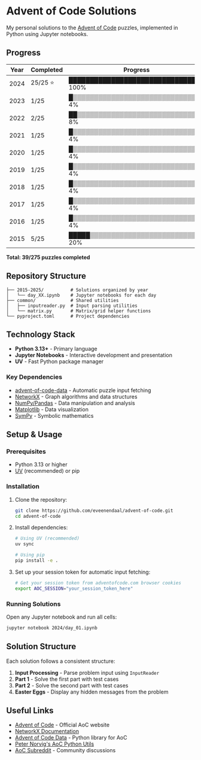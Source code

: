 # Advent of Code Solutions

My personal solutions to the [Advent of Code](https://adventofcode.com/) puzzles, implemented in Python using Jupyter notebooks.

## Progress

| Year | Completed | Progress |
|------|-----------|----------|
| 2024 | 25/25 ⭐ | ████████████████████████████████ 100% |
| 2023 | 1/25      | █▒▒▒▒▒▒▒▒▒▒▒▒▒▒▒▒▒▒▒▒▒▒▒▒▒▒▒▒▒▒▒ 4% |
| 2022 | 2/25      | ██▒▒▒▒▒▒▒▒▒▒▒▒▒▒▒▒▒▒▒▒▒▒▒▒▒▒▒▒▒▒ 8% |
| 2021 | 1/25      | █▒▒▒▒▒▒▒▒▒▒▒▒▒▒▒▒▒▒▒▒▒▒▒▒▒▒▒▒▒▒▒ 4% |
| 2020 | 1/25      | █▒▒▒▒▒▒▒▒▒▒▒▒▒▒▒▒▒▒▒▒▒▒▒▒▒▒▒▒▒▒▒ 4% |
| 2019 | 1/25      | █▒▒▒▒▒▒▒▒▒▒▒▒▒▒▒▒▒▒▒▒▒▒▒▒▒▒▒▒▒▒▒ 4% |
| 2018 | 1/25      | █▒▒▒▒▒▒▒▒▒▒▒▒▒▒▒▒▒▒▒▒▒▒▒▒▒▒▒▒▒▒▒ 4% |
| 2017 | 1/25      | █▒▒▒▒▒▒▒▒▒▒▒▒▒▒▒▒▒▒▒▒▒▒▒▒▒▒▒▒▒▒▒ 4% |
| 2016 | 1/25      | █▒▒▒▒▒▒▒▒▒▒▒▒▒▒▒▒▒▒▒▒▒▒▒▒▒▒▒▒▒▒▒ 4% |
| 2015 | 5/25      | █████▒▒▒▒▒▒▒▒▒▒▒▒▒▒▒▒▒▒▒▒▒▒▒▒▒▒▒ 20% |

**Total: 39/275 puzzles completed**

## Repository Structure

```
├── 2015-2025/          # Solutions organized by year
│   └── day_XX.ipynb    # Jupyter notebooks for each day
├── common/             # Shared utilities
│   ├── inputreader.py  # Input parsing utilities
│   └── matrix.py       # Matrix/grid helper functions
└── pyproject.toml      # Project dependencies
```

## Technology Stack

- **Python 3.13+** - Primary language
- **Jupyter Notebooks** - Interactive development and presentation
- **UV** - Fast Python package manager

### Key Dependencies

- [advent-of-code-data](https://pypi.org/project/advent-of-code-data/) - Automatic puzzle input fetching
- [NetworkX](https://networkx.org/) - Graph algorithms and data structures
- [NumPy/Pandas](https://pandas.pydata.org/) - Data manipulation and analysis
- [Matplotlib](https://matplotlib.org/) - Data visualization
- [SymPy](https://www.sympy.org/) - Symbolic mathematics

## Setup & Usage

### Prerequisites

- Python 3.13 or higher
- [UV](https://docs.astral.sh/uv/) (recommended) or pip

### Installation

1. Clone the repository:
   ```bash
   git clone https://github.com/eveenendaal/advent-of-code.git
   cd advent-of-code
   ```

2. Install dependencies:
   ```bash
   # Using UV (recommended)
   uv sync
   
   # Using pip
   pip install -e .
   ```

3. Set up your session token for automatic input fetching:
   ```bash
   # Get your session token from adventofcode.com browser cookies
   export AOC_SESSION="your_session_token_here"
   ```

### Running Solutions

Open any Jupyter notebook and run all cells:
```bash
jupyter notebook 2024/day_01.ipynb
```

## Solution Structure

Each solution follows a consistent structure:

1. **Input Processing** - Parse problem input using `InputReader`
2. **Part 1** - Solve the first part with test cases
3. **Part 2** - Solve the second part with test cases
4. **Easter Eggs** - Display any hidden messages from the problem

## Useful Links

- [Advent of Code](https://adventofcode.com/) - Official AoC website
- [NetworkX Documentation](https://networkx.org/documentation/stable/index.html)
- [Advent of Code Data](https://pypi.org/project/advent-of-code-data/) - Python library for AoC
- [Peter Norvig's AoC Python Utils](https://github.com/norvig/pytudes/blob/10ee4b490097f11d947def8a5b4e5203a5876e27/ipynb/AdventUtils.ipynb)
- [AoC Subreddit](https://www.reddit.com/r/adventofcode/) - Community discussions
